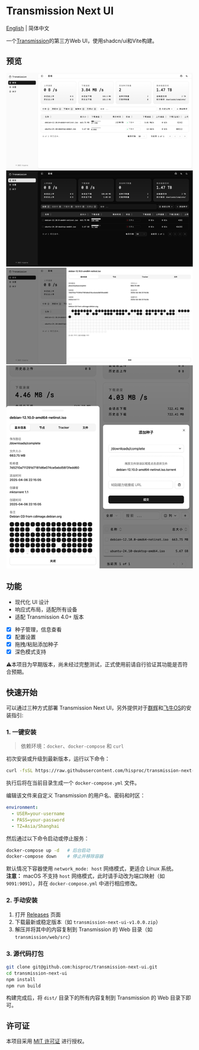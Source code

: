 # Transmission Next UI

[English](README.md) | 简体中文

一个[Transmission](https://github.com/transmission/transmission)的第三方Web UI，使用shadcn/ui和Vite构建。

## 预览

![demo.png](pic/demo.png)
![demo_dark.png](pic/demo_dark.png)
![demo2.png](pic/demo2.png)
![demo3.png](pic/demo3.png)

## 功能

- 现代化 UI 设计
- 响应式布局，适配所有设备
- 适配 Transmission 4.0+ 版本
- [x] 种子管理，信息查看
- [x] 配置设置
- [x] 拖拽/粘贴添加种子
- [x] 深色模式支持

⚠️本项目为早期版本，尚未经过完整测试，正式使用前请自行验证其功能是否符合预期。

## 快速开始

可以通过三种方式部署 Transmission Next UI，另外提供对于[群辉](doc/NasInstall.md#群辉)和[飞牛OS](doc/NasInstall.md#飞牛OS)的安装指引:

### 1. 一键安装

> 依赖环境：`docker`、`docker-compose` 和 `curl`

初次安装或升级到最新版本，运行以下命令：

```bash
curl -fsSL https://raw.githubusercontent.com/hisproc/transmission-next-ui/main/download.sh | bash
```

执行后将在当前目录生成一个 `docker-compose.yml` 文件。

编辑该文件来自定义 Transmission 的用户名、密码和时区：

```yaml
environment:
  - USER=your-username
  - PASS=your-password
  - TZ=Asia/Shanghai
```

然后通过以下命令启动或停止服务：

```bash
docker-compose up -d   # 后台启动
docker-compose down    # 停止并移除容器
```

默认情况下容器使用 `network_mode: host` 网络模式，更适合 Linux 系统。  
**注意：** macOS 不支持 `host` 网络模式，此时请手动改为端口映射（如 `9091:9091`），并在 `docker-compose.yml` 中进行相应修改。

### 2. 手动安装

1. 打开 [Releases](https://github.com/hisproc/transmission-next-ui/releases) 页面
2. 下载最新或稳定版本（如 `transmission-next-ui-v1.0.0.zip`）
3. 解压并将其中的内容复制到 Transmission 的 Web 目录（如 `transmission/web/src`）

### 3. 源代码打包

```bash
git clone git@github.com:hisproc/transmission-next-ui.git
cd transmission-next-ui
npm install
npm run build
```

构建完成后，将 `dist/` 目录下的所有内容复制到 Transmission 的 Web 目录下即可。

## 许可证

本项目采用 [MIT 许可证](LICENSE) 进行授权。
